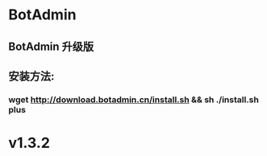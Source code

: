 # BotAdmin
## BotAdmin 升级版
## 安装方法:
### wget http://download.botadmin.cn/install.sh && sh ./install.sh plus
# v1.3.2
